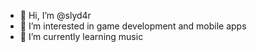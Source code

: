 - 👋 Hi, I’m @slyd4r
- 👀 I’m interested in game development and mobile apps
- 🌱 I’m currently learning music

<!---
slyd4r/slyd4r is a ✨ special ✨ repository because its `README.md` (this file) appears on your GitHub profile.
You can click the Preview link to take a look at your changes.
--->
